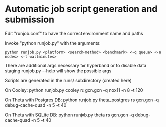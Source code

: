 Automatic job script generation and submission
================================================
Edit "runjob.conf" to have the correct environment name and paths

Invoke "python runjob.py" with the arguments:

    python runjob.py <platform> <search-method> <benchmark> <-q queue> <-n nodes> <-t wallminutes>

There are additional args necessary for hyperband or to disable data staging
runjob.py --help will show the possible args

Scripts are generated in the runs/ subdirectory (created here)


On Cooley:
    python runjob.py cooley rs gcn.gcn -q nox11 -n 8 -t 120

On Theta with Postgres DB:
    python runjob.py theta_postgres rs gcn.gcn -q debug-cache-quad -n 5 -t 40

On Theta with SQLite DB:
    python runjob.py theta rs gcn.gcn -q debug-cache-quad -n 5 -t 40
